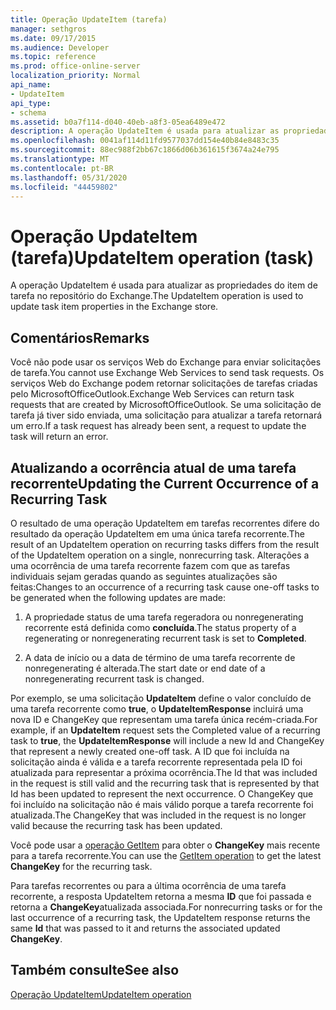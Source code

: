 ```yaml
---
title: Operação UpdateItem (tarefa)
manager: sethgros
ms.date: 09/17/2015
ms.audience: Developer
ms.topic: reference
ms.prod: office-online-server
localization_priority: Normal
api_name:
- UpdateItem
api_type:
- schema
ms.assetid: b0a7f114-d040-40eb-a8f3-05ea6489e472
description: A operação UpdateItem é usada para atualizar as propriedades do item de tarefa no repositório do Exchange.
ms.openlocfilehash: 0041af114d11fd9577037dd154e40b84e8483c35
ms.sourcegitcommit: 88ec988f2bb67c1866d06b361615f3674a24e795
ms.translationtype: MT
ms.contentlocale: pt-BR
ms.lasthandoff: 05/31/2020
ms.locfileid: "44459802"
---
```

# <a name="updateitem-operation-task"></a><span data-ttu-id="a068a-103">Operação UpdateItem (tarefa)</span><span class="sxs-lookup"><span data-stu-id="a068a-103">UpdateItem operation (task)</span></span>

<span data-ttu-id="a068a-104">A operação UpdateItem é usada para atualizar as propriedades do item de tarefa no repositório do Exchange.</span><span class="sxs-lookup"><span data-stu-id="a068a-104">The UpdateItem operation is used to update task item properties in the Exchange store.</span></span>
  
## <a name="remarks"></a><span data-ttu-id="a068a-105">Comentários</span><span class="sxs-lookup"><span data-stu-id="a068a-105">Remarks</span></span>

<span data-ttu-id="a068a-106">Você não pode usar os serviços Web do Exchange para enviar solicitações de tarefa.</span><span class="sxs-lookup"><span data-stu-id="a068a-106">You cannot use Exchange Web Services to send task requests.</span></span> <span data-ttu-id="a068a-107">Os serviços Web do Exchange podem retornar solicitações de tarefas criadas pelo MicrosoftOfficeOutlook.</span><span class="sxs-lookup"><span data-stu-id="a068a-107">Exchange Web Services can return task requests that are created by MicrosoftOfficeOutlook.</span></span> <span data-ttu-id="a068a-108">Se uma solicitação de tarefa já tiver sido enviada, uma solicitação para atualizar a tarefa retornará um erro.</span><span class="sxs-lookup"><span data-stu-id="a068a-108">If a task request has already been sent, a request to update the task will return an error.</span></span>
  
## <a name="updating-the-current-occurrence-of-a-recurring-task"></a><span data-ttu-id="a068a-109">Atualizando a ocorrência atual de uma tarefa recorrente</span><span class="sxs-lookup"><span data-stu-id="a068a-109">Updating the Current Occurrence of a Recurring Task</span></span>

<span data-ttu-id="a068a-110">O resultado de uma operação UpdateItem em tarefas recorrentes difere do resultado da operação UpdateItem em uma única tarefa recorrente.</span><span class="sxs-lookup"><span data-stu-id="a068a-110">The result of an UpdateItem operation on recurring tasks differs from the result of the UpdateItem operation on a single, nonrecurring task.</span></span> <span data-ttu-id="a068a-111">Alterações a uma ocorrência de uma tarefa recorrente fazem com que as tarefas individuais sejam geradas quando as seguintes atualizações são feitas:</span><span class="sxs-lookup"><span data-stu-id="a068a-111">Changes to an occurrence of a recurring task cause one-off tasks to be generated when the following updates are made:</span></span>
  
1. <span data-ttu-id="a068a-112">A propriedade status de uma tarefa regeradora ou nonregenerating recorrente está definida como **concluída**.</span><span class="sxs-lookup"><span data-stu-id="a068a-112">The status property of a regenerating or nonregenerating recurrent task is set to **Completed**.</span></span>
    
2. <span data-ttu-id="a068a-113">A data de início ou a data de término de uma tarefa recorrente de nonregenerating é alterada.</span><span class="sxs-lookup"><span data-stu-id="a068a-113">The start date or end date of a nonregenerating recurrent task is changed.</span></span>
    
<span data-ttu-id="a068a-114">Por exemplo, se uma solicitação **UpdateItem** define o valor concluído de uma tarefa recorrente como **true**, o **UpdateItemResponse** incluirá uma nova ID e ChangeKey que representam uma tarefa única recém-criada.</span><span class="sxs-lookup"><span data-stu-id="a068a-114">For example, if an **UpdateItem** request sets the Completed value of a recurring task to **true**, the **UpdateItemResponse** will include a new Id and ChangeKey that represent a newly created one-off task.</span></span> <span data-ttu-id="a068a-115">A ID que foi incluída na solicitação ainda é válida e a tarefa recorrente representada pela ID foi atualizada para representar a próxima ocorrência.</span><span class="sxs-lookup"><span data-stu-id="a068a-115">The Id that was included in the request is still valid and the recurring task that is represented by that Id has been updated to represent the next occurrence.</span></span> <span data-ttu-id="a068a-116">O ChangeKey que foi incluído na solicitação não é mais válido porque a tarefa recorrente foi atualizada.</span><span class="sxs-lookup"><span data-stu-id="a068a-116">The ChangeKey that was included in the request is no longer valid because the recurring task has been updated.</span></span> 
  
<span data-ttu-id="a068a-117">Você pode usar a [operação GetItem](getitem-operation.md) para obter o **ChangeKey** mais recente para a tarefa recorrente.</span><span class="sxs-lookup"><span data-stu-id="a068a-117">You can use the [GetItem operation](getitem-operation.md) to get the latest **ChangeKey** for the recurring task.</span></span> 
  
<span data-ttu-id="a068a-118">Para tarefas recorrentes ou para a última ocorrência de uma tarefa recorrente, a resposta UpdateItem retorna a mesma **ID** que foi passada e retorna a **ChangeKey**atualizada associada.</span><span class="sxs-lookup"><span data-stu-id="a068a-118">For nonrecurring tasks or for the last occurrence of a recurring task, the UpdateItem response returns the same **Id** that was passed to it and returns the associated updated **ChangeKey**.</span></span>
  
## <a name="see-also"></a><span data-ttu-id="a068a-119">Também consulte</span><span class="sxs-lookup"><span data-stu-id="a068a-119">See also</span></span>



[<span data-ttu-id="a068a-120">Operação UpdateItem</span><span class="sxs-lookup"><span data-stu-id="a068a-120">UpdateItem operation</span></span>](updateitem-operation.md)

